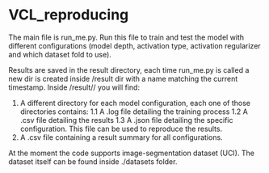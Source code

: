 # VCL_reproducing

The main file is run_me.py. Run this file to train and test the model with different configurations (model depth, activation type,
activation regularizer and which dataset fold to use).

Results are saved in the result directory, each time run_me.py is called a new dir is created inside /result dir with 
a name matching the current timestamp. Inside /result/<timestamp>/ you will find:
  1. A different directory for each model configuration, each one of those directories contains:
    1.1 A .log file detailing the training process
    1.2 A .csv file detailing the results
    1.3 A .json file detailing the specific configuration. This file can be used to reproduce the results.
  2. A .csv file containing a result summary for all configurations.
 

At the moment the code supports image-segmentation dataset (UCI). The dataset itself can be found inside ./datasets folder.

